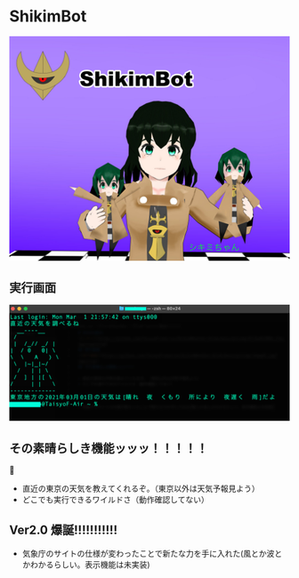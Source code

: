 # ShikimBot
![シキミ](https://github.com/TaisyoFranoria/ShikimWeather/blob/main/gitimg/EYJSw81U0AA_FIw.jpg?raw=true)
## 実行画面
![実行画面](https://github.com/TaisyoFranoria/ShikimWeather/blob/main/gitimg/image0.jpg?raw=true)
## その素晴らしき機能ッッッ！！！！！

* 直近の東京の天気を教えてくれるぞ。（東京以外は天気予報見よう）
* どこでも実行できるワイルドさ（動作確認してない） 

## Ver2.0 爆誕!!!!!!!!!!!

* 気象庁のサイトの仕様が変わったことで新たな力を手に入れた(風とか波とかわかるらしい。表示機能は未実装)
